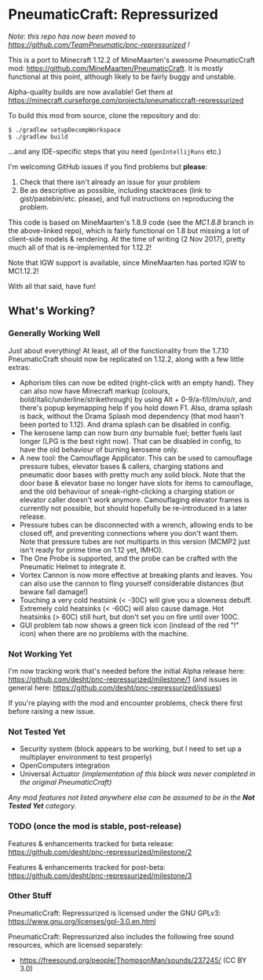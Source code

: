 # PneumaticCraft: Repressurized

*Note: this repo has now been moved to https://github.com/TeamPneumatic/pnc-repressurized !*

This is a port to Minecraft 1.12.2 of MineMaarten's awesome PneumaticCraft mod: https://github.com/MineMaarten/PneumaticCraft.  It is *mostly* functional at this point, although likely to be fairly buggy and unstable.

Alpha-quality builds are now available!  Get them at https://minecraft.curseforge.com/projects/pneumaticcraft-repressurized

To build this mod from source, clone the repository and do:

```
$ ./gradlew setupDecompWorkspace
$ ./gradlew build
```

...and any IDE-specific steps that you need (``genIntellijRuns`` etc.)

I'm welcoming GitHub issues if you find problems but **please**:
1. Check that there isn't already an issue for your problem
1. Be as descriptive as possible, including stacktraces (link to gist/pastebin/etc. please), and full instructions on reproducing the problem.

This code is based on MineMaarten's 1.8.9 code (see the *MC1.8.8* branch in the above-linked repo), which is fairly functional on 1.8 but missing a lot of client-side models & rendering.  At the time of writing (2 Nov 2017), pretty much all of that is re-implemented for 1.12.2!

Note that IGW support is available, since MineMaarten has ported IGW to MC1.12.2!

With all that said, have fun!

## What's Working?

### Generally Working Well

Just about everything!  At least, all of the functionality from the 1.7.10 PneumaticCraft should now be replicated on 1.12.2, along with a few little extras:

* Aphorism tiles can now be edited (right-click with an empty hand).  They can also now have Minecraft markup (colours, bold/italic/underline/strikethrough) by using Alt + 0-9/a-f/l/m/n/o/r, and there's popup keymapping help if you hold down F1.  Also, drama splash is back, without the Drama Splash mod dependency (that mod hasn't been ported to 1.12).  And drama splash can be disabled in config.
* The kerosene lamp can now burn *any* burnable fuel; better fuels last longer (LPG is the best right now).  That can be disabled in config, to have the old behaviour of burning kerosene only.
* A new tool: the Camouflage Applicator.  This can be used to camouflage pressure tubes, elevator bases & callers, charging stations and pneumatic door bases with pretty much any solid block.  Note that the door base & elevator base no longer have slots for items to camouflage, and the old behaviour of sneak-right-clicking a charging station or elevator caller doesn't work anymore.  Camouflaging elevator frames is currently not possible, but should hopefully be re-introduced in a later release.
* Pressure tubes can be disconnected with a wrench, allowing ends to be closed off, and preventing connections where you don't want them.  Note that pressure tubes are not multiparts in this version (MCMP2 just isn't ready for prime time on 1.12 yet, IMHO).
* The One Probe is supported, and the probe can be crafted with the Pneumatic Helmet to integrate it.
* Vortex Cannon is now more effective at breaking plants and leaves.  You can also use the cannon to fling yourself considerable distances (but beware fall damage!)
* Touching a very cold heatsink (< -30C) will give you a slowness debuff.  Extremely cold heatsinks (< -60C) will also cause damage.  Hot heatsinks (> 60C) still hurt, but don't set you on fire until over 100C.
* GUI problem tab now shows a green tick icon (instead of the red "!" icon) when there are no problems with the machine.

### Not Working Yet

I'm now tracking work that's needed before the initial Alpha release here: https://github.com/desht/pnc-repressurized/milestone/1 (and issues in general here: https://github.com/desht/pnc-repressurized/issues)

If you're playing with the mod and encounter problems, check there first before raising a new issue.

### Not Tested Yet

* Security system (block appears to be working, but I need to set up a multiplayer environment to test properly)
* OpenComputers integration
* Universal Actuator *(implementation of this block was never completed in the original PneumaticCraft)*

*Any mod features not listed anywhere else can be assumed to be in the **Not Tested Yet** category.*

### TODO (once the mod is stable, post-release)

Features & enhancements tracked for beta release: https://github.com/desht/pnc-repressurized/milestone/2

Features & enhancements tracked for post-beta: https://github.com/desht/pnc-repressurized/milestone/3

### Other Stuff

PneumaticCraft: Repressurized is licensed under the GNU GPLv3: https://www.gnu.org/licenses/gpl-3.0.en.html

PneumaticCraft: Repressurized also includes the following free sound resources, which are licensed separately:

* https://freesound.org/people/ThompsonMan/sounds/237245/ (CC BY 3.0)

